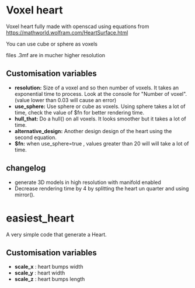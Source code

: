 # Voxel heart

Voxel heart fully made with openscad using equations from https://mathworld.wolfram.com/HeartSurface.html

You can use cube or sphere as voxels

files .3mf are in mucher higher resolution

## Customisation variables

- **resolution:** Size of a voxel and so then number of voxels. It takes an exponential time to process. Look at the console for "Number of voxel". (value lower than 0.03 will cause an error)
- **use_sphere:** Use sphere or cube as voxels. Using sphere takes a lot of time, check the value of $fn for better rendering time.
- **hull_that:** Do a hull() on all voxels. It looks smoother but it takes a lot of time.
- **alternative_design:** Another design design of the heart using the second equation.
- **$fn:** when use_sphere=true , values greater than 20 will will take a lot of time.

## changelog

- generate 3D models in high resolution with manifold enabled
- Decrease rendering time by 4 by splitting the heart un quarter and using mirror().

# easiest_heart

A very simple code that generate a Heart.

## Customisation variables

- **scale_x** : heart bumps width
- **scale_y** : heart width
- **scale_z** : heart bumps length
